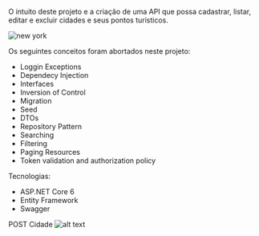 O intuito deste projeto e a criação de uma API que possa cadastrar, listar, editar e excluir cidades e seus pontos turisticos.

 <img alt="new york"   src="https://media.istockphoto.com/vectors/new-york-city-skyline-horizontal-banner-black-and-white-silhouette-of-vector-id1065513344?k=20&m=1065513344&s=170667a&w=0&h=yRt6ZR5QrK4Xg1ZL1oU3pOrKJwkHGSPjX-tYCxUvtFw= ">


Os seguintes conceitos foram abortados neste projeto:
- Loggin Exceptions
- Dependecy Injection
- Interfaces
- Inversion of Control
- Migration
- Seed
- DTOs
- Repository Pattern
- Searching
- Filtering
- Paging Resources
- Token validation and authorization policy

Tecnologias:
- ASP.NET Core 6
- Entity Framework 
- Swagger 


POST Cidade
 ![alt text]([http://url/to/img.png](https://user-images.githubusercontent.com/52931317/186796271-c8b883da-2f12-4a2f-8afd-aee956e7eee9.png))





